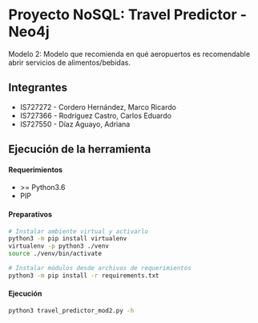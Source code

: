 # Proyecto NoSQL: Travel Predictor - Neo4j

Modelo 2: Modelo que recomienda en qué aeropuertos es recomendable abrir servicios de alimentos/bebidas.

## Integrantes
- IS727272 - Cordero Hernández, Marco Ricardo
- IS727366 - Rodríguez Castro, Carlos Eduardo
- IS727550 - Díaz Aguayo, Adriana

## Ejecución de la herramienta
#### Requerimientos
- \>= Python3.6
- PIP

#### Preparativos
```bash
# Instalar ambiente virtual y activarlo
python3 -m pip install virtualenv
virtualenv -p python3 ./venv
source ./venv/bin/activate

# Instalar módulos desde archivos de requerimientos
python3 -m pip install -r requirements.txt
```

#### Ejecución
```bash
python3 travel_predictor_mod2.py -h
```

